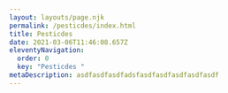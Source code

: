 ```yaml
---
layout: layouts/page.njk
permalink: /pesticdes/index.html
title: Pesticdes
date: 2021-03-06T11:46:08.657Z
eleventyNavigation:
  order: 0
  key: "Pesticdes "
metaDescription: asdfasdfasdfadsfasdfasdfasdfasdfasdf
---
```

